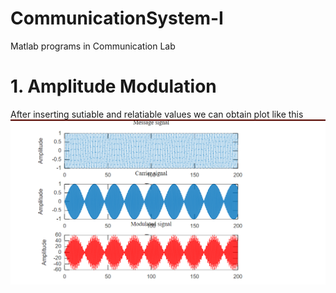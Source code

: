 # CommunicationSystem-I
Matlab programs in Communication Lab
# 1. Amplitude Modulation
After inserting sutiable and relatiable values we can obtain plot like this
![Amplitude Modulation](./images/AmplitudeMod.png)

